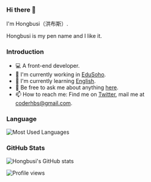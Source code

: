 ### Hi there 👋 

I'm Hongbusi（洪布斯）.

Hongbusi is my pen name and I like it.

### Introduction

- 💻 A front-end developer.
- 🔭 I'm currently working in [EduSoho](https://github.com/edusoho).
- 🌱 I'm currently learning [English](https://github.com/Hongbusi/english).
- 💬 Be free to ask me about anything [here](https://github.com/Hongbusi/Hongbusi/issues).
- 📫 How to reach me: Find me on [Twitter](https://www.twitter.com/Hongbusi), mail me at [coderhbs@gmail.com](mailto:coderhbs@gmail.com).

### Language

![Most Used Languages](https://github-readme-stats.vercel.app/api/top-langs/?username=Hongbusi&layout=compact&bg_color=ffffff)

### GitHub Stats

![Hongbusi's GitHub stats](https://github-readme-stats.vercel.app/api?username=Hongbusi&show_icons=true&icon_color=0366d6&text_color=24292e&bg_color=ffffff)

![Profile views](https://komarev.com/ghpvc/?username=Hongbusi&color=red)
